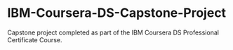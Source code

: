 # IBM-Coursera-DS-Capstone-Project

Capstone project completed as part of the IBM Coursera DS Professional Certificate Course.
